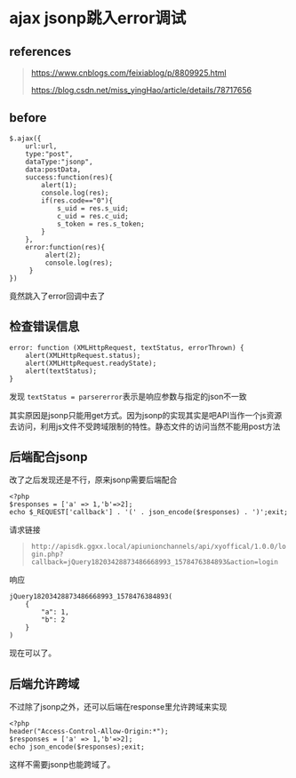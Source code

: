 # ajax jsonp跳入error调试

## references

> https://www.cnblogs.com/feixiablog/p/8809925.html
>
> https://blog.csdn.net/miss_yingHao/article/details/78717656

## before

```
$.ajax({
    url:url,
    type:"post",
    dataType:"jsonp",
    data:postData,
    success:function(res){
        alert(1);
        console.log(res);
        if(res.code=="0"){
            s_uid = res.s_uid;
            c_uid = res.c_uid;
            s_token = res.s_token;
        }
    },
    error:function(res){
         alert(2);
         console.log(res);
     }
})
```

竟然跳入了error回调中去了

## 检查错误信息

```
error: function (XMLHttpRequest, textStatus, errorThrown) {
    alert(XMLHttpRequest.status);
    alert(XMLHttpRequest.readyState);
    alert(textStatus);
}
```

发现 `textStatus = parsererror`表示是响应参数与指定的json不一致

其实原因是jsonp只能用get方式。因为jsonp的实现其实是吧API当作一个js资源去访问，利用js文件不受跨域限制的特性。静态文件的访问当然不能用post方法

## 后端配合jsonp

改了之后发现还是不行，原来jsonp需要后端配合

```
<?php
$responses = ['a' => 1,'b'=>2];
echo $_REQUEST['callback'] . '(' . json_encode($responses) . ')';exit;
```

请求链接

> `http://apisdk.ggxx.local/apiunionchannels/api/xyoffical/1.0.0/login.php?callback=jQuery18203428873486668993_1578476384893&action=login`

响应

```
jQuery18203428873486668993_1578476384893(
    {
        "a": 1,
        "b": 2
    }
)
```

现在可以了。

## 后端允许跨域

不过除了jsonp之外，还可以后端在response里允许跨域来实现

```
<?php
header("Access-Control-Allow-Origin:*");
$responses = ['a' => 1,'b'=>2];
echo json_encode($responses);exit;
```

这样不需要jsonp也能跨域了。
